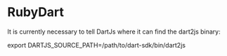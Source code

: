 # RubyDart

It is currently necessary to tell DartJs where it can find the dart2js binary:

  export DARTJS_SOURCE_PATH=/path/to/dart-sdk/bin/dart2js